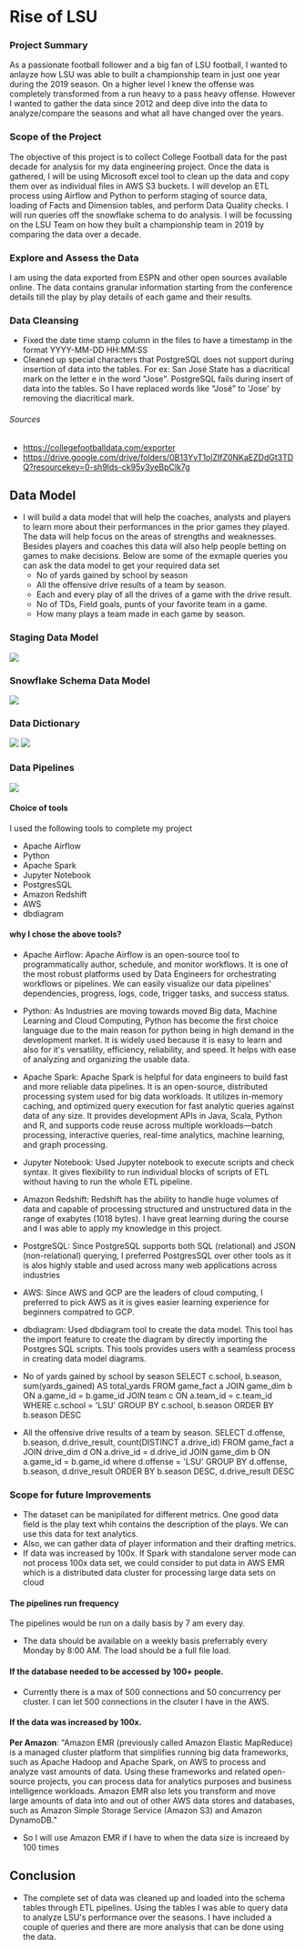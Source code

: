 # Rise of LSU

### Project Summary
As a passionate football follower and a big fan of LSU football, I wanted to anlayze how LSU was able to built a championship team in just one year during the 2019 season. On a higher level I knew the offense was completely transformed from a run heavy to a pass heavy offense. However I wanted to gather the data since 2012 and deep dive into the data to analyze/compare the seasons and what all have changed over the years. 
### Scope of the Project
The objective of this project is to collect College Football data for the past decade for analysis for my data engineering project. Once the data is gathered, I will be using Microsoft excel tool to clean up the data and copy them over as individual files in AWS S3 buckets. I will develop an ETL process using Airflow and Python to perform staging of source data, loading of Facts and Dimension tables, and perform Data Quality checks. I will run queries off the snowflake schema to do analysis. I will be focussing on the LSU Team on how they built a championship team in 2019 by comparing the data over a decade.

###  Explore and Assess the Data
I am using the data exported from ESPN and other open sources available online. The data contains granular information starting from the conference details till the play by play details of each game and their results.

### Data Cleansing
- Fixed the date time stamp column in the files to have a timestamp in the format YYYY-MM-DD HH:MM:SS
- Cleaned up special characters that PostgreSQL does not support during insertion of data into the tables. For ex: San José State has a diacritical mark on the letter e in the word "Jose". PostgreSQL fails during insert of data into the tables. So I have replaced words like "José" to 'Jose' by removing the diacritical mark.

###### Sources 
- https://collegefootballdata.com/exporter
- https://drive.google.com/drive/folders/0B13YvT1olZIfZ0NKaEZDdGt3TDQ?resourcekey=0-sh9lds-ck95y3yeBpClk7g

## Data Model
- I will build a data model that will help the coaches, analysts and players to learn more about their performances in the prior games they played. The data will help focus on the areas of strengths and weaknesses. Besides players and coaches this data will also help people betting on games to make decisions. Below are some of the exmaple queries you can ask the data model to get your required data set
  - No of yards gained by school by season
  - All the offensive drive results of a team by season.
  - Each and every play of all the drives of a game with the drive result.
  - No of TDs, Field goals, punts of your favorite team in a game.
  - How many plays a team made in each game by season.

### Staging Data Model

<img src='images/Staging Data Model.png'>

### Snowflake Schema Data Model

<img src='images/game_facts.png'>

### Data Dictionary
<img src='images/Data_Dictionary_1.jpg'>

<img src='images/Data_Dictionary_2.jpg'>

### Data Pipelines

<img src='images/Airflow_Image.jpg'>

#### Choice of tools
I used the following tools to complete my project 
- Apache Airflow
- Python
- Apache Spark
- Jupyter Notebook
- PostgresSQL
- Amazon Redshift
- AWS
- dbdiagram

#### why I chose the above tools?

- Apache Airflow: 
Apache Airflow is an open-source tool to programmatically author, schedule, and monitor workflows. It is one of the most robust platforms used by Data Engineers for orchestrating workflows or pipelines. We can easily visualize our data pipelines' dependencies, progress, logs, code, trigger tasks, and success status.

- Python: As Industries are moving towards moved Big data, Machine Learning and Cloud Computing, Python has become the first choice language due to the main reason for python being in high demand in the development market. It is widely used because it is easy to learn and also for it's versatility, efficiency, reliability, and speed. It helps with ease of analyzing and organizing the usable data.

- Apache Spark: Apache Spark is helpful for data engineers to build fast and more reliable data pipelines. It is an open-source, distributed processing system used for big data workloads. It utilizes in-memory caching, and optimized query execution for fast analytic queries against data of any size. It provides development APIs in Java, Scala, Python and R, and supports code reuse across multiple workloads—batch processing, interactive queries, real-time analytics, machine learning, and graph processing. 

- Jupyter Notebook: Used Jupyter notebook to execute scripts and check syntax. It gives flexibility to run individual blocks of scripts of ETL without having to run the whole ETL pipeline. 

- Amazon Redshift: Redshift has the ability to handle huge volumes of data and capable of processing structured and unstructured data in the range of exabytes (1018 bytes). I have great learning during the course and I was able to apply my knowledge in this project.

- PostgreSQL: Since PostgreSQL supports both SQL (relational) and JSON (non-relational) querying, I preferred PostgresSQL over other tools as it is alos highly stable and used across many web applications across industries

- AWS: Since AWS and GCP are the leaders of cloud computing, I preferred to pick AWS as it is gives easier learning experience for beginners compatred to GCP.

- dbdiagram: Used dbdiagram tool to create the data model. This tool has the import feature to create the diagram by directly importing the Postgres SQL scripts. This tools provides users with a seamless process in creating data model diagrams.

- No of yards gained by school by season
SELECT c.school,
       b.season,
       sum(yards_gained) AS total_yards
FROM game_fact a
JOIN game_dim b ON a.game_id = b.game_id
JOIN team c ON a.team_id = c.team_id
WHERE c.school = 'LSU'
GROUP BY c.school,
         b.season
ORDER BY b.season DESC

- All the offensive drive results of a team by season.
SELECT d.offense,
       b.season,
       d.drive_result,
       count(DISTINCT a.drive_id)
FROM game_fact a
JOIN drive_dim d ON a.drive_id = d.drive_id
JOIN game_dim b ON a.game_id = b.game_id
where d.offense = 'LSU'
GROUP BY d.offense,
         b.season,
         d.drive_result
ORDER BY b.season DESC, d.drive_result DESC

### Scope for future Improvements
- The dataset can be manipilated for different metrics. One good data field is the play text whih contains the description of the plays. We can use this data for text analytics.
- Also, we can gather data of player information and their drafting metrics.
- If data was increased by 100x. If Spark with standalone server mode can not process 100x data set, we could consider to put data in AWS EMR which is a distributed data cluster for processing large data sets on cloud

#### The pipelines run frequency
The pipelines would be run on a daily basis by 7 am every day.
- The data should be available on a weekly basis preferrably every Monday by 8:00 AM. The load should be a full file load.

#### If the database needed to be accessed by 100+ people.
- Currently there is a max of 500 connections and 50 concurrency per cluster. I can let 500 connections in the clsuter I have in the AWS.

#### If the data was increased by 100x.
**Per Amazon**:  "Amazon EMR (previously called Amazon Elastic MapReduce) is a managed cluster platform that simplifies running big data frameworks, such as Apache Hadoop and Apache Spark, on AWS to process and analyze vast amounts of data. Using these frameworks and related open-source projects, you can process data for analytics purposes and business intelligence workloads. Amazon EMR also lets you transform and move large amounts of data into and out of other AWS data stores and databases, such as Amazon Simple Storage Service (Amazon S3) and Amazon DynamoDB."
- So I will use Amazon EMR if I have to when the data size is increaed by 100 times

## Conclusion

- The complete set of data was cleaned up and loaded into the schema tables through ETL pipelines. Using the tables I was able to query data to analyze LSU's performance over the seasons. I have included a couple of queries and there are more analysis that can be done using the data.
